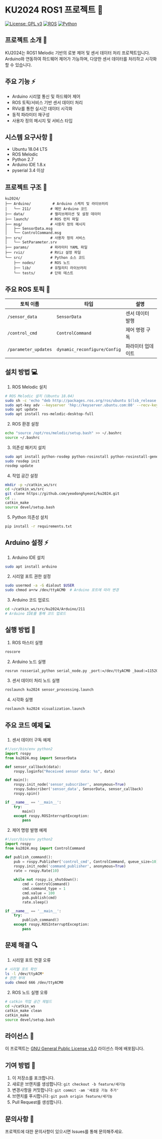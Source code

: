 # KU2024 ROS1 프로젝트 🤖

[![License: GPL v3](https://img.shields.io/badge/License-GPLv3-blue.svg)](https://www.gnu.org/licenses/gpl-3.0)
[![ROS](https://img.shields.io/badge/ROS-Melodic-brightgreen)](http://wiki.ros.org/melodic)
[![Python](https://img.shields.io/badge/Python-2.7-blue)](https://www.python.org/)

## 프로젝트 소개 📝

KU2024는 ROS1 Melodic 기반의 로봇 제어 및 센서 데이터 처리 프로젝트입니다. Arduino와 연동하여 하드웨어 제어가 가능하며, 다양한 센서 데이터를 처리하고 시각화할 수 있습니다.

## 주요 기능 ⚡

- Arduino 시리얼 통신 및 하드웨어 제어
- ROS 토픽/서비스 기반 센서 데이터 처리
- RViz를 통한 실시간 데이터 시각화
- 동적 파라미터 재구성
- 사용자 정의 메시지 및 서비스 타입

## 시스템 요구사항 🔧

- Ubuntu 18.04 LTS
- ROS Melodic
- Python 2.7
- Arduino IDE 1.8.x
- pyserial 3.4 이상

## 프로젝트 구조 📂

```
ku2024/
├── Arduino/          # Arduino 스케치 및 라이브러리
│   └── 211/         # 메인 Arduino 코드
├── data/            # 캘리브레이션 및 설정 데이터
├── launch/          # ROS 런치 파일
├── msg/             # 사용자 정의 메시지
│   ├── SensorData.msg
│   └── ControlCommand.msg
├── srv/             # 사용자 정의 서비스
│   └── SetParameter.srv
├── params/          # 파라미터 YAML 파일
├── rviz/            # RViz 설정 파일
└── src/             # Python 소스 코드
    ├── nodes/       # ROS 노드
    ├── lib/         # 유틸리티 라이브러리
    └── tests/       # 단위 테스트
```

## 주요 ROS 토픽 📡

| 토픽 이름 | 타입 | 설명 |
|-----------|------|------|
| `/sensor_data` | `SensorData` | 센서 데이터 발행 |
| `/control_cmd` | `ControlCommand` | 제어 명령 구독 |
| `/parameter_updates` | `dynamic_reconfigure/Config` | 파라미터 업데이트 |

## 설치 방법 💻

1. ROS Melodic 설치
```bash
# ROS Melodic 설치 (Ubuntu 18.04)
sudo sh -c 'echo "deb http://packages.ros.org/ros/ubuntu $(lsb_release -sc) main" > /etc/apt/sources.list.d/ros-latest.list'
sudo apt-key adv --keyserver 'hkp://keyserver.ubuntu.com:80' --recv-key C1CF6E31E6BADE8868B172B4F42ED6FBAB17C654
sudo apt update
sudo apt install ros-melodic-desktop-full
```

2. ROS 환경 설정
```bash
echo "source /opt/ros/melodic/setup.bash" >> ~/.bashrc
source ~/.bashrc
```

3. 의존성 패키지 설치
```bash
sudo apt install python-rosdep python-rosinstall python-rosinstall-generator python-wstool build-essential
sudo rosdep init
rosdep update
```

4. 작업 공간 설정
```bash
mkdir -p ~/catkin_ws/src
cd ~/catkin_ws/src
git clone https://github.com/yeodonghyeon1/ku2024.git
cd ..
catkin_make
source devel/setup.bash
```

5. Python 의존성 설치
```bash
pip install -r requirements.txt
```

## Arduino 설정 ⚡

1. Arduino IDE 설치
```bash
sudo apt install arduino
```

2. 시리얼 포트 권한 설정
```bash
sudo usermod -a -G dialout $USER
sudo chmod a+rw /dev/ttyACM0  # Arduino 포트에 따라 변경
```

3. Arduino 코드 업로드
```bash
cd ~/catkin_ws/src/ku2024/Arduino/211
# Arduino IDE를 통해 코드 업로드
```

## 실행 방법 🚀

1. ROS 마스터 실행
```bash
roscore
```

2. Arduino 노드 실행
```bash
rosrun rosserial_python serial_node.py _port:=/dev/ttyACM0 _baud:=115200
```

3. 센서 데이터 처리 노드 실행
```bash
roslaunch ku2024 sensor_processing.launch
```

4. 시각화 실행
```bash
roslaunch ku2024 visualization.launch
```

## 주요 코드 예제 💻

1. 센서 데이터 구독 예제
```python
#!/usr/bin/env python2
import rospy
from ku2024.msg import SensorData

def sensor_callback(data):
    rospy.loginfo("Received sensor data: %s", data)

def main():
    rospy.init_node('sensor_subscriber', anonymous=True)
    rospy.Subscriber('sensor_data', SensorData, sensor_callback)
    rospy.spin()

if __name__ == '__main__':
    try:
        main()
    except rospy.ROSInterruptException:
        pass
```

2. 제어 명령 발행 예제
```python
#!/usr/bin/env python2
import rospy
from ku2024.msg import ControlCommand

def publish_command():
    pub = rospy.Publisher('control_cmd', ControlCommand, queue_size=10)
    rospy.init_node('command_publisher', anonymous=True)
    rate = rospy.Rate(10)
    
    while not rospy.is_shutdown():
        cmd = ControlCommand()
        cmd.command_type = 1
        cmd.value = 100
        pub.publish(cmd)
        rate.sleep()

if __name__ == '__main__':
    try:
        publish_command()
    except rospy.ROSInterruptException:
        pass
```

## 문제 해결 🔍

1. 시리얼 포트 연결 오류
```bash
# 시리얼 포트 확인
ls -l /dev/ttyACM*
# 권한 부여
sudo chmod 666 /dev/ttyACM0
```

2. ROS 노드 실행 오류
```bash
# catkin 작업 공간 재빌드
cd ~/catkin_ws
catkin_make clean
catkin_make
source devel/setup.bash
```

## 라이선스 📜

이 프로젝트는 [GNU General Public License v3.0](LICENSE) 라이선스 하에 배포됩니다.

## 기여 방법 🤝

1. 이 저장소를 포크합니다.
2. 새로운 브랜치를 생성합니다: `git checkout -b feature/새기능`
3. 변경사항을 커밋합니다: `git commit -am '새로운 기능 추가'`
4. 브랜치를 푸시합니다: `git push origin feature/새기능`
5. Pull Request를 생성합니다.

## 문의사항 💌

프로젝트에 대한 문의사항이 있으시면 Issues를 통해 문의해주세요.